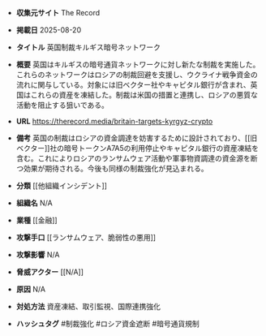 - **収集元サイト**
The Record

- **掲載日**
2025-08-20

- **タイトル**
英国制裁キルギス暗号ネットワーク

- **概要**
英国はキルギスの暗号通貨ネットワークに対し新たな制裁を実施した。これらのネットワークはロシアの制裁回避を支援し、ウクライナ戦争資金の流れに関与している。対象には旧ベクター社やキャピタル銀行が含まれ、英国はこれらの資産を凍結した。制裁は米国の措置と連携し、ロシアの悪質な活動を阻止する狙いである。

- **URL**
https://therecord.media/britain-targets-kyrgyz-crypto

- **備考**
英国の制裁はロシアの資金調達を妨害するために設計されており、[[旧ベクター]]社の暗号トークンA7A5の利用停止やキャピタル銀行の資産凍結を含む。これによりロシアのランサムウェア活動や軍事物資調達の資金源を断つ効果が期待される。今後も同様の制裁強化が見込まれる。

- **分類**
[[他組織インシデント]]

- **組織名**
N/A

- **業種**
[[金融]]

- **攻撃手口**
[[ランサムウェア、脆弱性の悪用]]

- **攻撃影響**
N/A

- **脅威アクター**
[[N/A]]

- **原因**
N/A

- **対処方法**
資産凍結、取引監視、国際連携強化

- **ハッシュタグ**
#制裁強化 #ロシア資金遮断 #暗号通貨規制
